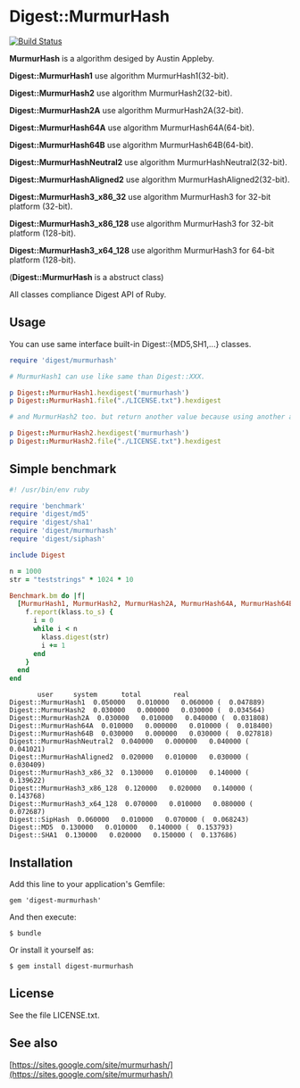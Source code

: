 # Digest::MurmurHash

[![Build Status](https://travis-ci.org/ksss/digest-murmurhash.png?branch=master)](https://travis-ci.org/ksss/digest-murmurhash)

**MurmurHash** is a algorithm desiged by Austin Appleby.

**Digest::MurmurHash1** use algorithm MurmurHash1(32-bit).

**Digest::MurmurHash2** use algorithm MurmurHash2(32-bit).

**Digest::MurmurHash2A** use algorithm MurmurHash2A(32-bit).

**Digest::MurmurHash64A** use algorithm MurmurHash64A(64-bit).

**Digest::MurmurHash64B** use algorithm MurmurHash64B(64-bit).

**Digest::MurmurHashNeutral2** use algorithm MurmurHashNeutral2(32-bit).

**Digest::MurmurHashAligned2** use algorithm MurmurHashAligned2(32-bit).

**Digest::MurmurHash3\_x86\_32** use algorithm MurmurHash3 for 32-bit platform (32-bit).

**Digest::MurmurHash3\_x86\_128** use algorithm MurmurHash3 for 32-bit platform (128-bit).

**Digest::MurmurHash3\_x64\_128** use algorithm MurmurHash3 for 64-bit platform (128-bit).

(**Digest::MurmurHash** is a abstruct class)

All classes compliance Digest API of Ruby.

## Usage

You can use same interface built-in Digest::{MD5,SH1,...} classes.

```ruby
require 'digest/murmurhash'

# MurmurHash1 can use like same than Digest::XXX.

p Digest::MurmurHash1.hexdigest('murmurhash')
p Digest::MurmurHash1.file("./LICENSE.txt").hexdigest

# and MurmurHash2 too. but return another value because using another algorithm.

p Digest::MurmurHash2.hexdigest('murmurhash')
p Digest::MurmurHash2.file("./LICENSE.txt").hexdigest
```

## Simple benchmark

```ruby
#! /usr/bin/env ruby

require 'benchmark'
require 'digest/md5'
require 'digest/sha1'
require 'digest/murmurhash'
require 'digest/siphash'

include Digest

n = 1000
str = "teststrings" * 1024 * 10

Benchmark.bm do |f|
  [MurmurHash1, MurmurHash2, MurmurHash2A, MurmurHash64A, MurmurHash64B, MurmurHashNeutral2, MurmurHashAligned2, MurmurHash3_x86_32, MurmurHash3_x86_128, MurmurHash3_x64_128, SipHash, MD5, SHA1].each do |klass|
    f.report(klass.to_s) {
      i = 0
      while i < n
        klass.digest(str)
        i += 1
      end
    }
  end
end
```

```
       user     system      total        real
Digest::MurmurHash1  0.050000   0.010000   0.060000 (  0.047889)
Digest::MurmurHash2  0.030000   0.000000   0.030000 (  0.034564)
Digest::MurmurHash2A  0.030000   0.010000   0.040000 (  0.031808)
Digest::MurmurHash64A  0.010000   0.000000   0.010000 (  0.018400)
Digest::MurmurHash64B  0.030000   0.000000   0.030000 (  0.027818)
Digest::MurmurHashNeutral2  0.040000   0.000000   0.040000 (  0.041021)
Digest::MurmurHashAligned2  0.020000   0.010000   0.030000 (  0.030409)
Digest::MurmurHash3_x86_32  0.130000   0.010000   0.140000 (  0.139622)
Digest::MurmurHash3_x86_128  0.120000   0.020000   0.140000 (  0.143768)
Digest::MurmurHash3_x64_128  0.070000   0.010000   0.080000 (  0.072687)
Digest::SipHash  0.060000   0.010000   0.070000 (  0.068243)
Digest::MD5  0.130000   0.010000   0.140000 (  0.153793)
Digest::SHA1  0.130000   0.020000   0.150000 (  0.137686)
```

## Installation

Add this line to your application's Gemfile:

    gem 'digest-murmurhash'

And then execute:

    $ bundle

Or install it yourself as:

    $ gem install digest-murmurhash

## License

See the file LICENSE.txt.

## See also

[https://sites.google.com/site/murmurhash/](https://sites.google.com/site/murmurhash/)
